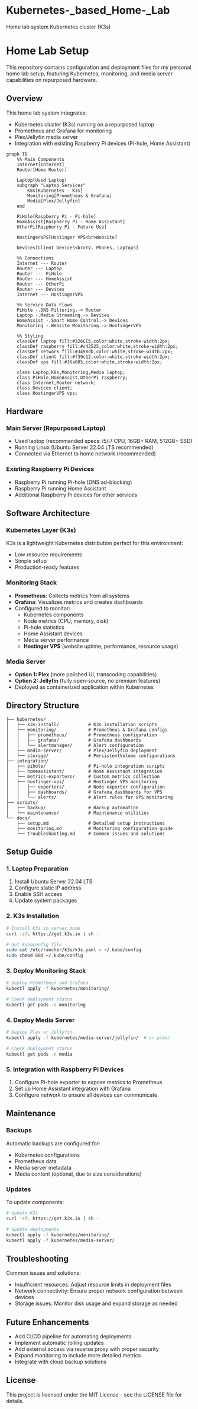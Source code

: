 # Kubernetes-_based_Home-_Lab
 Home lab system Kubernetes cluster (K3s) 

# Home Lab Setup

This repository contains configuration and deployment files for my personal home lab setup, featuring Kubernetes, monitoring, and media server capabilities on repurposed hardware.

## Overview

This home lab system integrates:
- Kubernetes cluster (K3s) running on a repurposed laptop
- Prometheus and Grafana for monitoring
- Plex/Jellyfin media server
- Integration with existing Raspberry Pi devices (Pi-hole, Home Assistant)

```mermaid
graph TB
    %% Main Components
    Internet[Internet]
    Router[Home Router]
    
    Laptop[Used Laptop]
    subgraph "Laptop Services"
        K8s[Kubernetes - K3s]
        Monitoring[Prometheus & Grafana]
        Media[Plex/Jellyfin]
    end
    
    PiHole[Raspberry Pi - Pi-hole]
    HomeAssist[Raspberry Pi - Home Assistant]
    OtherPi[Raspberry Pi - Future Use]
    
    HostingerVPS[Hostinger VPS<br>Website]
    
    Devices[Client Devices<br>TV, Phones, Laptops]
    
    %% Connections
    Internet --- Router
    Router --- Laptop
    Router --- PiHole
    Router --- HomeAssist
    Router --- OtherPi
    Router --- Devices
    Internet --- HostingerVPS
    
    %% Service Data Flows
    PiHole -.DNS Filtering.-> Router
    Laptop -.Media Streaming.-> Devices
    HomeAssist -.Smart Home Control.-> Devices
    Monitoring -.Website Monitoring.-> HostingerVPS
    
    %% Styling
    classDef laptop fill:#326CE5,color:white,stroke-width:2px;
    classDef raspberry fill:#c42525,color:white,stroke-width:2px;
    classDef network fill:#3498db,color:white,stroke-width:2px;
    classDef client fill:#f39c12,color:white,stroke-width:2px;
    classDef vps fill:#16a085,color:white,stroke-width:2px;
    
    class Laptop,K8s,Monitoring,Media laptop;
    class PiHole,HomeAssist,OtherPi raspberry;
    class Internet,Router network;
    class Devices client;
    class HostingerVPS vps;
```


## Hardware

### Main Server (Repurposed Laptop)
- Used laptop (recommended specs: i5/i7 CPU, 16GB+ RAM, 512GB+ SSD)
- Running Linux (Ubuntu Server 22.04 LTS recommended)
- Connected via Ethernet to home network (recommended)

### Existing Raspberry Pi Devices
- Raspberry Pi running Pi-hole (DNS ad-blocking)
- Raspberry Pi running Home Assistant
- Additional Raspberry Pi devices for other services

## Software Architecture

### Kubernetes Layer (K3s)
K3s is a lightweight Kubernetes distribution perfect for this environment:
- Low resource requirements
- Simple setup
- Production-ready features

### Monitoring Stack
- **Prometheus**: Collects metrics from all systems
- **Grafana**: Visualizes metrics and creates dashboards
- Configured to monitor:
  - Kubernetes components
  - Node metrics (CPU, memory, disk)
  - Pi-hole statistics
  - Home Assistant devices
  - Media server performance
  - **Hostinger VPS** (website uptime, performance, resource usage)

### Media Server
- **Option 1: Plex** (more polished UI, transcoding capabilities)
- **Option 2: Jellyfin** (fully open-source, no premium features)
- Deployed as containerized application within Kubernetes

## Directory Structure
```
├── kubernetes/
│   ├── k3s-install/           # K3s installation scripts
│   ├── monitoring/            # Prometheus & Grafana configs
│   │   ├── prometheus/        # Prometheus configuration
│   │   ├── grafana/           # Grafana dashboards
│   │   └── alertmanager/      # Alert configuration
│   ├── media-server/          # Plex/Jellyfin deployment
│   └── storage/               # PersistentVolume configurations
├── integration/
│   ├── pihole/                # Pi-hole integration scripts
│   ├── homeassistant/         # Home Assistant integration
│   └── metrics-exporters/     # Custom metrics collection
│   ├── hostinger-vps/         # Hostinger VPS monitoring
│   │   ├── exporters/         # Node exporter configuration
│   │   ├── dashboards/        # Grafana dashboards for VPS
│   │   └── alerts/            # Alert rules for VPS monitoring
├── scripts/
│   ├── backup/                # Backup automation
│   └── maintenance/           # Maintenance utilities
└── docs/
    ├── setup.md               # Detailed setup instructions
    ├── monitoring.md          # Monitoring configuration guide
    └── troubleshooting.md     # Common issues and solutions
```

## Setup Guide

### 1. Laptop Preparation
1. Install Ubuntu Server 22.04 LTS
2. Configure static IP address
3. Enable SSH access
4. Update system packages

### 2. K3s Installation
```bash
# Install K3s in server mode
curl -sfL https://get.k3s.io | sh -

# Get kubeconfig file
sudo cat /etc/rancher/k3s/k3s.yaml > ~/.kube/config
sudo chmod 600 ~/.kube/config
```

### 3. Deploy Monitoring Stack
```bash
# Deploy Prometheus and Grafana
kubectl apply -f kubernetes/monitoring/

# Check deployment status
kubectl get pods -n monitoring
```

### 4. Deploy Media Server
```bash
# Deploy Plex or Jellyfin
kubectl apply -f kubernetes/media-server/jellyfin/  # or plex/

# Check deployment status
kubectl get pods -n media
```

### 5. Integration with Raspberry Pi Devices
1. Configure Pi-hole exporter to expose metrics to Prometheus
2. Set up Home Assistant integration with Grafana
3. Configure network to ensure all devices can communicate

## Maintenance

### Backups
Automatic backups are configured for:
- Kubernetes configurations
- Prometheus data
- Media server metadata
- Media content (optional, due to size considerations)

### Updates
To update components:
```bash
# Update K3s
curl -sfL https://get.k3s.io | sh -

# Update deployments
kubectl apply -f kubernetes/monitoring/
kubectl apply -f kubernetes/media-server/
```

## Troubleshooting

Common issues and solutions:
- Insufficient resources: Adjust resource limits in deployment files
- Network connectivity: Ensure proper network configuration between devices
- Storage issues: Monitor disk usage and expand storage as needed

## Future Enhancements
- Add CI/CD pipeline for automating deployments
- Implement automatic rolling updates
- Add external access via reverse proxy with proper security
- Expand monitoring to include more detailed metrics
- Integrate with cloud backup solutions

## License
This project is licensed under the MIT License - see the LICENSE file for details.
